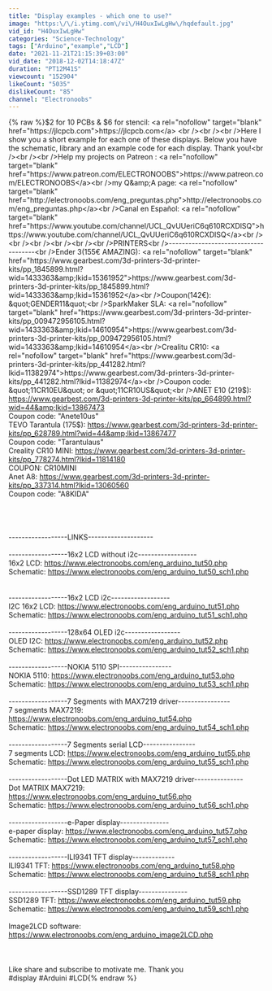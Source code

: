 ```yaml
---
title: "Display examples - which one to use?"
image: "https:\/\/i.ytimg.com\/vi\/H4OuxIwLgHw\/hqdefault.jpg"
vid_id: "H4OuxIwLgHw"
categories: "Science-Technology"
tags: ["Arduino","example","LCD"]
date: "2021-11-21T21:15:39+03:00"
vid_date: "2018-12-02T14:18:47Z"
duration: "PT12M41S"
viewcount: "152904"
likeCount: "5035"
dislikeCount: "85"
channel: "Electronoobs"
---
```

{% raw %}$2 for 10 PCBs &amp; $6 for stencil: <a rel="nofollow" target="blank" href="https://jlcpcb.com">https://jlcpcb.com</a> <br /><br /><br />Here I show you a short example for each one of these displays. Below you have the schematic, library and an example code for each display. Thank you!<br /><br /><br />Help my projects on Patreon : <a rel="nofollow" target="blank" href="https://www.patreon.com/ELECTRONOOBS">https://www.patreon.com/ELECTRONOOBS</a><br />my Q&amp;A page: <a rel="nofollow" target="blank" href="http://electronoobs.com/eng_preguntas.php">http://electronoobs.com/eng_preguntas.php</a><br />Canal en Español: <a rel="nofollow" target="blank" href="https://www.youtube.com/channel/UCL_QvUUeriC6q610RCXDlSQ">https://www.youtube.com/channel/UCL_QvUUeriC6q610RCXDlSQ</a><br /><br /><br /><br /><br /><br />PRINTERS<br />-------------------------------------<br />Ender 3(155€ AMAZING): <a rel="nofollow" target="blank" href="https://www.gearbest.com/3d-printers-3d-printer-kits/pp_1845899.html?wid=1433363&amp;lkid=15361952">https://www.gearbest.com/3d-printers-3d-printer-kits/pp_1845899.html?wid=1433363&amp;lkid=15361952</a><br />Coupon(142€): &quot;GENDER11&quot;<br />SparkMaker SLA: <a rel="nofollow" target="blank" href="https://www.gearbest.com/3d-printers-3d-printer-kits/pp_009472956105.html?wid=1433363&amp;lkid=14610954">https://www.gearbest.com/3d-printers-3d-printer-kits/pp_009472956105.html?wid=1433363&amp;lkid=14610954</a><br />Crealitu CR10: <a rel="nofollow" target="blank" href="https://www.gearbest.com/3d-printers-3d-printer-kits/pp_441282.html?lkid=11382974">https://www.gearbest.com/3d-printers-3d-printer-kits/pp_441282.html?lkid=11382974</a><br />Coupon code: &quot;11CR10EU&quot; or &quot;11CR10US&quot;<br />ANET E10 (219$): <a rel="nofollow" target="blank" href="https://www.gearbest.com/3d-printers-3d-printer-kits/pp_664899.html?wid=44&amp;lkid=13867473">https://www.gearbest.com/3d-printers-3d-printer-kits/pp_664899.html?wid=44&amp;lkid=13867473</a><br />Coupon code: &quot;Anete10us&quot;<br />TEVO Tarantula (175$): <a rel="nofollow" target="blank" href="https://www.gearbest.com/3d-printers-3d-printer-kits/pp_628789.html?wid=44&amp;lkid=13867477">https://www.gearbest.com/3d-printers-3d-printer-kits/pp_628789.html?wid=44&amp;lkid=13867477</a><br />Coupon code: &quot;Tarantulaus&quot;<br />Creality CR10 MINI: <a rel="nofollow" target="blank" href="https://www.gearbest.com/3d-printers-3d-printer-kits/pp_778274.html?lkid=11814180">https://www.gearbest.com/3d-printers-3d-printer-kits/pp_778274.html?lkid=11814180</a><br />COUPON: CR10MINI<br />Anet A8: <a rel="nofollow" target="blank" href="https://www.gearbest.com/3d-printers-3d-printer-kits/pp_337314.html?lkid=13060560">https://www.gearbest.com/3d-printers-3d-printer-kits/pp_337314.html?lkid=13060560</a><br />Coupon code: &quot;A8KIDA&quot;<br /><br /><br /><br /><br />------------------LINKS--------------------<br /><br />------------------16x2 LCD without i2c------------------<br />16x2 LCD: <a rel="nofollow" target="blank" href="https://www.electronoobs.com/eng_arduino_tut50.php">https://www.electronoobs.com/eng_arduino_tut50.php</a><br />Schematic: <a rel="nofollow" target="blank" href="https://www.electronoobs.com/eng_arduino_tut50_sch1.php">https://www.electronoobs.com/eng_arduino_tut50_sch1.php</a><br /><br /><br />------------------16x2 LCD i2c------------------<br />I2C 16x2 LCD: <a rel="nofollow" target="blank" href="https://www.electronoobs.com/eng_arduino_tut51.php">https://www.electronoobs.com/eng_arduino_tut51.php</a><br />Schematic: <a rel="nofollow" target="blank" href="https://www.electronoobs.com/eng_arduino_tut51_sch1.php">https://www.electronoobs.com/eng_arduino_tut51_sch1.php</a><br /><br />------------------128x64 OLED i2c-----------------<br />OLED I2C: <a rel="nofollow" target="blank" href="https://www.electronoobs.com/eng_arduino_tut52.php">https://www.electronoobs.com/eng_arduino_tut52.php</a><br />Schematic: <a rel="nofollow" target="blank" href="https://www.electronoobs.com/eng_arduino_tut52_sch1.php">https://www.electronoobs.com/eng_arduino_tut52_sch1.php</a><br /><br />------------------NOKIA 5110 SPI----------------<br />NOKIA 5110: <a rel="nofollow" target="blank" href="https://www.electronoobs.com/eng_arduino_tut53.php">https://www.electronoobs.com/eng_arduino_tut53.php</a><br />Schematic: <a rel="nofollow" target="blank" href="https://www.electronoobs.com/eng_arduino_tut53_sch1.php">https://www.electronoobs.com/eng_arduino_tut53_sch1.php</a><br /><br />------------------7 Segments with MAX7219 driver----------------<br />7 segments MAX7219: <a rel="nofollow" target="blank" href="https://www.electronoobs.com/eng_arduino_tut54.php">https://www.electronoobs.com/eng_arduino_tut54.php</a><br />Schematic: <a rel="nofollow" target="blank" href="https://www.electronoobs.com/eng_arduino_tut54_sch1.php">https://www.electronoobs.com/eng_arduino_tut54_sch1.php</a><br /><br />------------------7 Segments serial LCD----------------<br />7 segments LCD: <a rel="nofollow" target="blank" href="https://www.electronoobs.com/eng_arduino_tut55.php">https://www.electronoobs.com/eng_arduino_tut55.php</a><br />Schematic: <a rel="nofollow" target="blank" href="https://www.electronoobs.com/eng_arduino_tut55_sch1.php">https://www.electronoobs.com/eng_arduino_tut55_sch1.php</a><br /><br />------------------Dot LED MATRIX with MAX7219 driver---------------<br />Dot MATRIX MAX7219: <a rel="nofollow" target="blank" href="https://www.electronoobs.com/eng_arduino_tut56.php">https://www.electronoobs.com/eng_arduino_tut56.php</a><br />Schematic: <a rel="nofollow" target="blank" href="https://www.electronoobs.com/eng_arduino_tut56_sch1.php">https://www.electronoobs.com/eng_arduino_tut56_sch1.php</a><br /><br />------------------e-Paper display---------------<br />e-paper display: <a rel="nofollow" target="blank" href="https://www.electronoobs.com/eng_arduino_tut57.php">https://www.electronoobs.com/eng_arduino_tut57.php</a><br />Schematic: <a rel="nofollow" target="blank" href="https://www.electronoobs.com/eng_arduino_tut57_sch1.php">https://www.electronoobs.com/eng_arduino_tut57_sch1.php</a><br /><br />------------------ILI9341 TFT display-------------<br />ILI9341 TFT: <a rel="nofollow" target="blank" href="https://www.electronoobs.com/eng_arduino_tut58.php">https://www.electronoobs.com/eng_arduino_tut58.php</a><br />Schematic: <a rel="nofollow" target="blank" href="https://www.electronoobs.com/eng_arduino_tut58_sch1.php">https://www.electronoobs.com/eng_arduino_tut58_sch1.php</a><br /><br />------------------SSD1289 TFT display---------------<br />SSD1289 TFT:  <a rel="nofollow" target="blank" href="https://www.electronoobs.com/eng_arduino_tut59.php">https://www.electronoobs.com/eng_arduino_tut59.php</a><br />Schematic: <a rel="nofollow" target="blank" href="https://www.electronoobs.com/eng_arduino_tut59_sch1.php">https://www.electronoobs.com/eng_arduino_tut59_sch1.php</a><br /><br />Image2LCD software:  <a rel="nofollow" target="blank" href="https://www.electronoobs.com/eng_arduino_image2LCD.php">https://www.electronoobs.com/eng_arduino_image2LCD.php</a><br /><br /><br /><br />Like share and subscribe to motivate me. Thank you<br />#display #Arduini #LCD{% endraw %}
